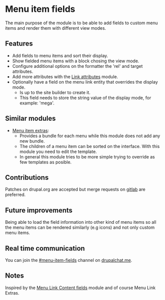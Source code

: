 # Menu item fields

The main purpose of the module is to be able to add fields to
custom menu items and render them with different view modes.

## Features

* Add fields to menu items and sort their display.
* Show fielded menu items with a block chosing the view mode.
* Configure additional options on the formatter the 'rel' and target attributes.
* Add more attributes with the [Link attributes](https://www.drupal.org/project/link_attributes/) module.
* Optionally have a field on the menu link entity that overrides the display mode.
  * Is up to the site builder to create it.
  * This field needs to store the string value of the display mode, for example: 'mega'.

## Similar modules

* [Menu item extras](https://www.drupal.org/project/menu_item_extras):
  * Provides a bundle for each menu while this module does not add any new bundle.
  * The children of a menu item can be sorted on the interface. With this module you need to edit the template.
  * In general this module tries to be more simple trying to override as few templates as posible.

## Contributions

Patches on drupal.org are accepted but merge requests on
[gitlab](https://gitlab.com/upstreamable/drupal-menu-item-fields) are preferred.

## Future improvements

Being able to load the field information into other kind of menu items so
all the menu items can be rendered similarly (e.g icons) and not only custom menu items.

## Real time communication

You can join the [#menu-item-fields](https://drupalchat.me/channel/menu-item-fields)
channel on [drupalchat.me](https://drupalchat.me).

## Notes

Inspired by the [Menu Link Content fields](https://www.drupal.org/project/menu_link_content_fields) module
and of course Menu Link Extras.
